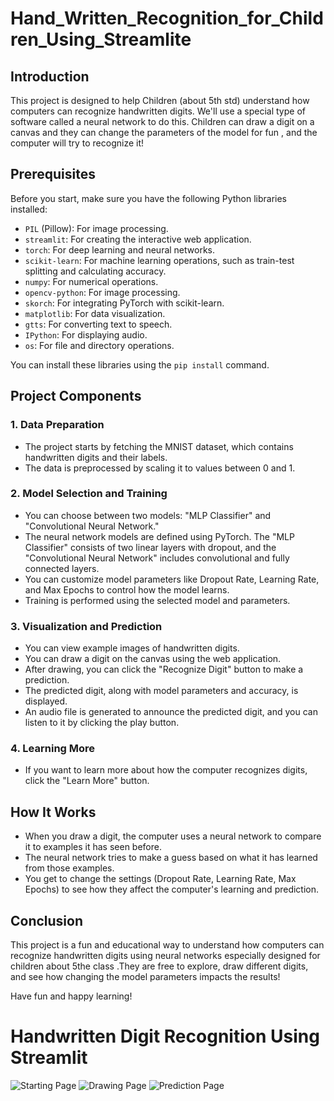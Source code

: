 # Hand_Written_Recognition_for_Children_Using_Streamlite

## Introduction
This project is designed to help Children (about 5th std) understand how computers can recognize handwritten digits. We'll use a special type of software called a neural network to do this. Children can draw a digit on a canvas and they can change the parameters of the model for fun  , and the computer will try to recognize it!

## Prerequisites
Before you start, make sure you have the following Python libraries installed:
- `PIL` (Pillow): For image processing.
- `streamlit`: For creating the interactive web application.
- `torch`: For deep learning and neural networks.
- `scikit-learn`: For machine learning operations, such as train-test splitting and calculating accuracy.
- `numpy`: For numerical operations.
- `opencv-python`: For image processing.
- `skorch`: For integrating PyTorch with scikit-learn.
- `matplotlib`: For data visualization.
- `gtts`: For converting text to speech.
- `IPython`: For displaying audio.
- `os`: For file and directory operations.

You can install these libraries using the `pip install` command.

## Project Components

### 1. Data Preparation
- The project starts by fetching the MNIST dataset, which contains handwritten digits and their labels.
- The data is preprocessed by scaling it to values between 0 and 1.

### 2. Model Selection and Training
- You can choose between two models: "MLP Classifier" and "Convolutional Neural Network."
- The neural network models are defined using PyTorch. The "MLP Classifier" consists of two linear layers with dropout, and the "Convolutional Neural Network" includes convolutional and fully connected layers.
- You can customize model parameters like Dropout Rate, Learning Rate, and Max Epochs to control how the model learns.
- Training is performed using the selected model and parameters.

### 3. Visualization and Prediction
- You can view example images of handwritten digits.
- You can draw a digit on the canvas using the web application.
- After drawing, you can click the "Recognize Digit" button to make a prediction.
- The predicted digit, along with model parameters and accuracy, is displayed.
- An audio file is generated to announce the predicted digit, and you can listen to it by clicking the play button.

### 4. Learning More
- If you want to learn more about how the computer recognizes digits, click the "Learn More" button.

## How It Works
- When you draw a digit, the computer uses a neural network to compare it to examples it has seen before.
- The neural network tries to make a guess based on what it has learned from those examples.
- You get to change the settings (Dropout Rate, Learning Rate, Max Epochs) to see how they affect the computer's learning and prediction.

## Conclusion
This project is a fun and educational way to understand how computers can recognize handwritten digits using neural networks especially designed for children about 5the class .They are free to explore, draw different digits, and see how changing the model parameters impacts the results!

Have fun and happy learning!
# Handwritten Digit Recognition Using Streamlit

![Starting Page](https://github.com/KALANITHII/Hand_Written_Recognition_for_Children_Using_Streamlite/assets/94750661/4cd5dacd-7dba-4509-8dbe-c96387934f6f)
![Drawing Page](https://github.com/KALANITHII/Hand_Written_Recognition_for_Children_Using_Streamlite/assets/94750661/0a44d805-8af5-47e7-ad01-9a916b52f190)
![Prediction Page](https://github.com/KALANITHII/Hand_Written_Recognition_for_Children_Using_Streamlite/assets/94750661/d3dafc39-2d1d-46f5-ad5b-2af7f0e42767)


